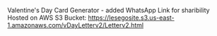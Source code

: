 Valentine's Day Card Generator - added WhatsApp Link for sharibility
Hosted on AWS S3 Bucket: 
https://lesegosite.s3.us-east-1.amazonaws.com/vDayLetterv2/Letterv2.html
